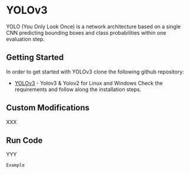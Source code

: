 # YOLOv3

YOLO (You Only Look Once) is a network architecture based on a single CNN predicting bounding boxes and class probabilities within one evaluation step.

## Getting Started

In order to get started with YOLOv3 clone the following github repository: 
* [YOLOv3](https://github.com/AlexeyAB/darknet) - Yolov3 & Yolov2 for Linux and Windows
Check the requirements and follow along the installation steps.

## Custom Modifications

XXX

## Run Code

YYY

```
Example
```
